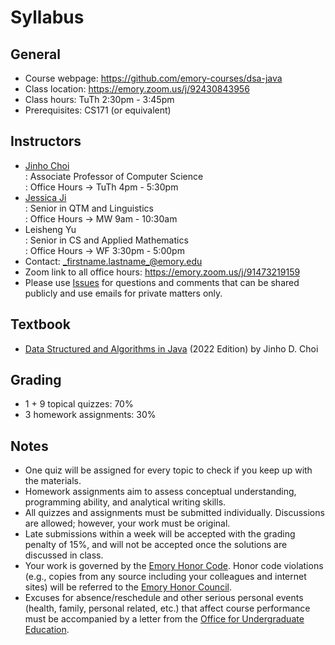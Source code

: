 # Syllabus

## General

* Course webpage: https://github.com/emory-courses/dsa-java
* Class location: https://emory.zoom.us/j/92430843956
* Class hours: TuTh 2:30pm - 3:45pm
* Prerequisites: CS171 (or equivalent)

## Instructors

* [Jinho Choi](http://cs.emory.edu/~choi) <br>
  : Associate Professor of Computer Science <br>
  : Office Hours &rarr; TuTh 4pm - 5:30pm
* [Jessica Ji](https://www.linkedin.com/in/yuxin-jessica-ji/) <br>
  : Senior in QTM and Linguistics <br>
  : Office Hours &rarr; MW 9am - 10:30am 
* Leisheng Yu <br>
  : Senior in CS and Applied Mathematics <br>
  : Office Hours &rarr; WF 3:30pm - 5:00pm
* Contact: _firstname.lastname_@emory.edu
* Zoom link to all office hours: https://emory.zoom.us/j/91473219159
* Please use [Issues](issue_guidelines.md) for questions and comments that can be shared publicly and use emails for private matters only.

## Textbook

* [Data Structured and Algorithms in Java](https://emory.gitbook.io/dsa-java/) (2022 Edition) by Jinho D. Choi

## Grading

* 1 + 9 topical quizzes: 70%
* 3 homework assignments: 30%

## Notes

* One quiz will be assigned for every topic to check if you keep up with the materials.
* Homework assignments aim to assess conceptual understanding, programming ability, and analytical writing skills.
* All quizzes and assignments must be submitted individually. Discussions are allowed; however, your work must be original.
* Late submissions within a week will be accepted with the grading penalty of 15%, and will not be accepted once the solutions are discussed in class.
* Your work is governed by the [Emory Honor Code](http://catalog.college.emory.edu/academic/policies-regulations/honor-code.html). Honor code violations (e.g., copies from any source including your colleagues and internet sites) will be referred to the [Emory Honor Council](http://college.emory.edu/oue/current-students/honor-council.html).
* Excuses for absence/reschedule and other serious personal events (health, family, personal related, etc.) that affect course performance must be accompanied by a letter from the [Office for Undergraduate Education](http://college.emory.edu/oue/current-students/advising.html).
